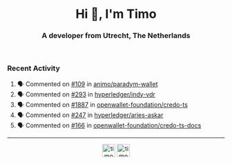 <h1 align="center">Hi 👋, I'm Timo</h1>
<h3 align="center">A developer from Utrecht, The Netherlands</h3>
<br/>
<!-- https://github.com/rahuldkjain/github-profile-readme-generator --!>

<!--  <p align="left"><img src="https://github-readme-stats.vercel.app/api?username=timoglastra&show_icons=true&count_private=true&" alt="timoglastra" /></p> --!>

<!--
Github language stats
<p align="left"><img src="https://github-readme-stats.vercel.app/api/top-langs/?username=timoglastra&layout=compact" alt="timoglastra" /><p>
-->

<!-- Codestats language stats -->
<!-- <p align="left"><img src="https://codestats-readme.vercel.app/api/top-langs/?username=timoglastra&layout=compact&language_count=12" alt="timoglastra" /><p>    --!>
  
<h3>Recent Activity</h3>

<!--START_SECTION:activity-->
1. 🗣 Commented on [#109](https://github.com/animo/paradym-wallet/issues/109#issuecomment-2151535252) in [animo/paradym-wallet](https://github.com/animo/paradym-wallet)
2. 🗣 Commented on [#293](https://github.com/hyperledger/indy-vdr/pull/293#issuecomment-2151504407) in [hyperledger/indy-vdr](https://github.com/hyperledger/indy-vdr)
3. 🗣 Commented on [#1887](https://github.com/openwallet-foundation/credo-ts/pull/1887#issuecomment-2147474110) in [openwallet-foundation/credo-ts](https://github.com/openwallet-foundation/credo-ts)
4. 🗣 Commented on [#247](https://github.com/hyperledger/aries-askar/pull/247#issuecomment-2147464369) in [hyperledger/aries-askar](https://github.com/hyperledger/aries-askar)
5. 🗣 Commented on [#166](https://github.com/openwallet-foundation/credo-ts-docs/pull/166#issuecomment-2147460727) in [openwallet-foundation/credo-ts-docs](https://github.com/openwallet-foundation/credo-ts-docs)
<!--END_SECTION:activity-->

---

<p align="center">
<a href="https://twitter.com/timoglastra" target="blank"><img align="center" src="https://cdn.jsdelivr.net/npm/simple-icons@3.0.1/icons/twitter.svg" alt="timoglastra" height="30" width="30" /></a>
<a href="https://linkedin.com/in/timoglastra" target="blank"><img align="center" src="https://cdn.jsdelivr.net/npm/simple-icons@3.0.1/icons/linkedin.svg" alt="timoglastra" height="30" width="30" /></a>
</p>



